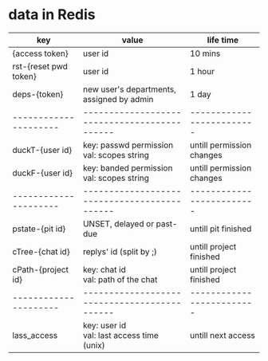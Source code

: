 # data in Redis

| key                   | value                                        | life time                 |
| --------------------- | -------------------------------------------- | ------------------------- |
| {access token}        | user id                                      | 10 mins                   |
| rst-{reset pwd token} | user id                                      | 1 hour                    |
| deps-{token}          | new user's departments, assigned by admin    | 1 day                     |
| --------------------- | -------------------------------------------- | ------------------------- |
| duckT-{user id}       | key: passwd permission<br>val: scopes string | untill permission changes |
| duckF-{user id}       | key: banded permission<br>val: scopes string | untill permission changes |
| --------------------- | -------------------------------------------- | ------------------------- |
| pstate-{pit id}       | UNSET, delayed or past-due                   | untill pit finished       |
| cTree-{chat id}       | replys' id (split by ;)                      | untill project finished   |
| cPath-{project id}    | key: chat id<br>val: path of the chat        | untill project finished   |
| --------------------- | -------------------------------------------- | ------------------------- |
| lass_access           | key: user id<br>val: last access time (unix) | untill next access        |
